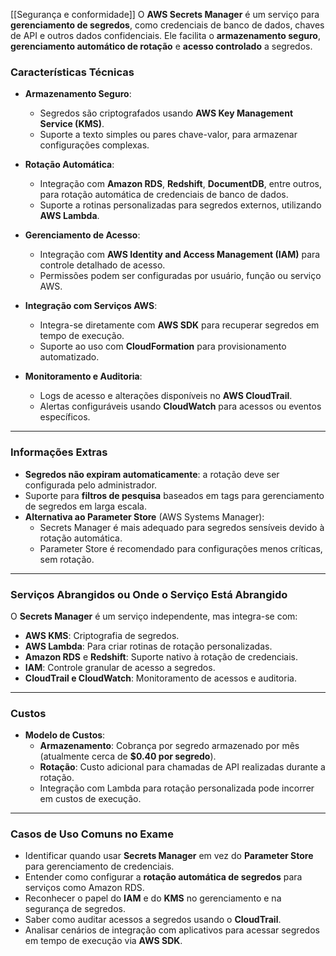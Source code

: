[[Segurança e conformidade]]
O **AWS Secrets Manager** é um serviço para **gerenciamento de segredos**, como credenciais de banco de dados, chaves de API e outros dados confidenciais. Ele facilita o **armazenamento seguro**, **gerenciamento automático de rotação** e **acesso controlado** a segredos.
### Características Técnicas

- **Armazenamento Seguro**:
    
    - Segredos são criptografados usando **AWS Key Management Service (KMS)**.
    - Suporte a texto simples ou pares chave-valor, para armazenar configurações complexas.
- **Rotação Automática**:
    
    - Integração com **Amazon RDS**, **Redshift**, **DocumentDB**, entre outros, para rotação automática de credenciais de banco de dados.
    - Suporte a rotinas personalizadas para segredos externos, utilizando **AWS Lambda**.
- **Gerenciamento de Acesso**:
    
    - Integração com **AWS Identity and Access Management (IAM)** para controle detalhado de acesso.
    - Permissões podem ser configuradas por usuário, função ou serviço AWS.
- **Integração com Serviços AWS**:
    
    - Integra-se diretamente com **AWS SDK** para recuperar segredos em tempo de execução.
    - Suporte ao uso com **CloudFormation** para provisionamento automatizado.
- **Monitoramento e Auditoria**:
    
    - Logs de acesso e alterações disponíveis no **AWS CloudTrail**.
    - Alertas configuráveis usando **CloudWatch** para acessos ou eventos específicos.

---

### Informações Extras

- **Segredos não expiram automaticamente**: a rotação deve ser configurada pelo administrador.
- Suporte para **filtros de pesquisa** baseados em tags para gerenciamento de segredos em larga escala.
- **Alternativa ao Parameter Store** (AWS Systems Manager):
    - Secrets Manager é mais adequado para segredos sensíveis devido à rotação automática.
    - Parameter Store é recomendado para configurações menos críticas, sem rotação.

---

### Serviços Abrangidos ou Onde o Serviço Está Abrangido

O **Secrets Manager** é um serviço independente, mas integra-se com:

- **AWS KMS**: Criptografia de segredos.
- **AWS Lambda**: Para criar rotinas de rotação personalizadas.
- **Amazon RDS** e **Redshift**: Suporte nativo à rotação de credenciais.
- **IAM**: Controle granular de acesso a segredos.
- **CloudTrail e CloudWatch**: Monitoramento de acessos e auditoria.

---

### Custos

- **Modelo de Custos**:
    - **Armazenamento**: Cobrança por segredo armazenado por mês (atualmente cerca de **$0.40 por segredo**).
    - **Rotação**: Custo adicional para chamadas de API realizadas durante a rotação.
    - Integração com Lambda para rotação personalizada pode incorrer em custos de execução.

---

### Casos de Uso Comuns no Exame

- Identificar quando usar **Secrets Manager** em vez do **Parameter Store** para gerenciamento de credenciais.
- Entender como configurar a **rotação automática de segredos** para serviços como Amazon RDS.
- Reconhecer o papel do **IAM** e do **KMS** no gerenciamento e na segurança de segredos.
- Saber como auditar acessos a segredos usando o **CloudTrail**.
- Analisar cenários de integração com aplicativos para acessar segredos em tempo de execução via **AWS SDK**.